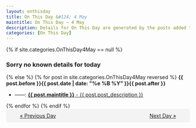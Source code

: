 ```yaml
---
layout: onthisday
title: On This Day &#124; 4 May
maintitle: On This Day — 4 May
description: Details for On This Day are generated by the posts added to the website so the content is subject to changes/updates over time.
categories: [On This Day]
---
```


{% if site.categories.OnThisDay4May == null %}
<h3>Sorry no known details for today</h3>
{% else %}
{% for post in site.categories.OnThisDay4May reversed %}
<strong>{{ post.before }}{{ post.date | date: "%e %B %Y" }}{{ post.after }}</strong>
<ul>
<li> ——: <a class="{{ post.class }}" href="{{ post.url }}"><strong>{{ post.maintitle }}</strong> - {{ post.post_description }}</a></li>
</ul>
{% endfor %}
{% endif %}
<br />
<div style="background-color: #f3f3f3; padding: 10px; border-radius: 5px; text-align: center; display: flex; justify-content: space-evenly;">
<a href="/onthisday/05/05-03">« Previous Day</a>
<span style="visibility:hidden;">[ Visit Leap Year February 29 ]</span>
<a href="/onthisday/05/05-05">Next Day »</a>
</div>
